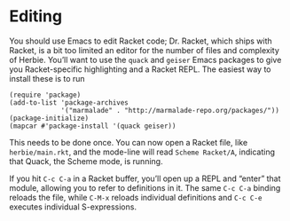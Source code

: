 
Editing
=======

You should use Emacs to edit Racket code; Dr. Racket, which ships with
Racket, is a bit too limited an editor for the number of files and
complexity of Herbie. You’ll want to use the `quack` and `geiser` Emacs
packages to give you Racket-specific highlighting and a Racket REPL.
The easiest way to install these is to run

    (require 'package)
    (add-to-list 'package-archives
                 '("marmalade" . "http://marmalade-repo.org/packages/"))
    (package-initialize)
    (mapcar #'package-install '(quack geiser))

This needs to be done once. You can now open a Racket file, like
`herbie/main.rkt`, and the mode-line will read `Scheme Racket/A`,
indicating that Quack, the Scheme mode, is running.

If you hit `C-c C-a` in a Racket buffer, you’ll open up a REPL and
“enter” that module, allowing you to refer to definitions in it. The
same `C-c C-a` binding reloads the file, while `C-M-x` reloads
individual definitions and `C-c C-e` executes individual
S-expressions.